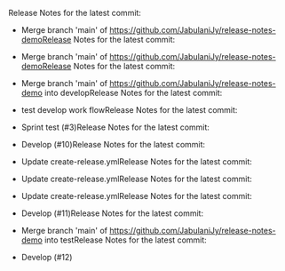 Release Notes for the latest commit:

- Merge branch 'main' of https://github.com/JabulaniJy/release-notes-demoRelease Notes for the latest commit:

- Merge branch 'main' of https://github.com/JabulaniJy/release-notes-demoRelease Notes for the latest commit:

- Merge branch 'main' of https://github.com/JabulaniJy/release-notes-demo into developRelease Notes for the latest commit:

- test develop work flowRelease Notes for the latest commit:

- Sprint test (#3)Release Notes for the latest commit:

- Develop (#10)Release Notes for the latest commit:

- Update create-release.ymlRelease Notes for the latest commit:

- Update create-release.ymlRelease Notes for the latest commit:

- Update create-release.ymlRelease Notes for the latest commit:

- Develop (#11)Release Notes for the latest commit:

- Merge branch 'main' of https://github.com/JabulaniJy/release-notes-demo into testRelease Notes for the latest commit:

- Develop (#12)